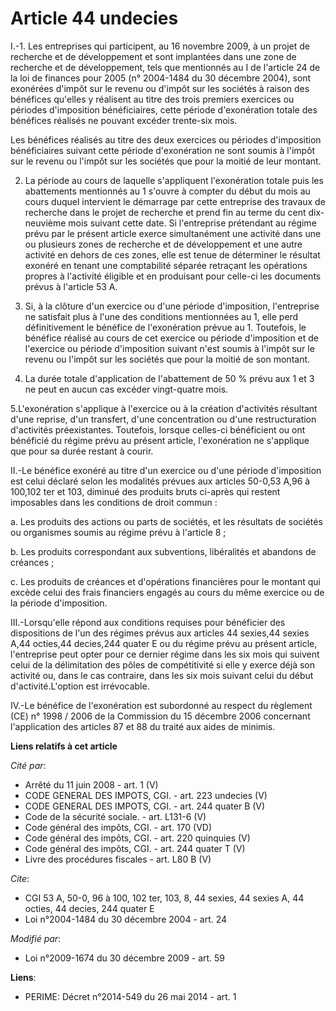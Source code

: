 # Article 44 undecies

I.-1. Les entreprises qui participent, au 16 novembre 2009, à un projet de recherche et de développement et sont implantées
dans une zone de recherche et de développement, tels que mentionnés au I de l'article 24 de la loi de finances pour 2005 (n°
2004-1484 du 30 décembre 2004), sont exonérées d'impôt sur le revenu ou d'impôt sur les sociétés à raison des bénéfices
qu'elles y réalisent au titre des trois premiers exercices ou périodes d'imposition bénéficiaires, cette période
d'exonération totale des bénéfices réalisés ne pouvant excéder trente-six mois. 

Les bénéfices réalisés au titre des deux exercices ou périodes d'imposition bénéficiaires suivant cette période d'exonération
ne sont soumis à l'impôt sur le revenu ou l'impôt sur les sociétés que pour la moitié de leur montant. 

2. La période au cours de laquelle s'appliquent l'exonération totale puis les abattements mentionnés au 1 s'ouvre à compter
du début du mois au cours duquel intervient le démarrage par cette entreprise des travaux de recherche dans le projet de
recherche et prend fin au terme du cent dix-neuvième mois suivant cette date. Si l'entreprise prétendant au régime prévu par
le présent article exerce simultanément une activité dans une ou plusieurs zones de recherche et de développement et une
autre activité en dehors de ces zones, elle est tenue de déterminer le résultat exonéré en tenant une comptabilité séparée
retraçant les opérations propres à l'activité éligible et en produisant pour celle-ci les documents prévus à l'article 53 A. 

3. Si, à la clôture d'un exercice ou d'une période d'imposition, l'entreprise ne satisfait plus à l'une des conditions
mentionnées au 1, elle perd définitivement le bénéfice de l'exonération prévue au 1. Toutefois, le bénéfice réalisé au cours
de cet exercice ou période d'imposition et de l'exercice ou période d'imposition suivant n'est soumis à l'impôt sur le revenu
ou l'impôt sur les sociétés que pour la moitié de son montant. 

4. La durée totale d'application de l'abattement de 50 % prévu aux 1 et 3 ne peut en aucun cas excéder vingt-quatre mois. 

5.L'exonération s'applique à l'exercice ou à la création d'activités résultant d'une reprise, d'un transfert, d'une
concentration ou d'une restructuration d'activités préexistantes. Toutefois, lorsque celles-ci bénéficient ou ont bénéficié
du régime prévu au présent article, l'exonération ne s'applique que pour sa durée restant à courir. 

II.-Le bénéfice exonéré au titre d'un exercice ou d'une période d'imposition est celui déclaré selon les modalités prévues
aux articles 50-0,53 A,96 à 100,102 ter et 103, diminué des produits bruts ci-après qui restent imposables dans les
conditions de droit commun : 

a. Les produits des actions ou parts de sociétés, et les résultats de sociétés ou organismes soumis au régime prévu à
l'article 8 ; 

b. Les produits correspondant aux subventions, libéralités et abandons de créances ; 

c. Les produits de créances et d'opérations financières pour le montant qui excède celui des frais financiers engagés au
cours du même exercice ou de la période d'imposition. 

III.-Lorsqu'elle répond aux conditions requises pour bénéficier des dispositions de l'un des régimes prévus aux articles 44
sexies,44 sexies A,44 octies,44 decies,244 quater E ou du régime prévu au présent article, l'entreprise peut opter pour ce
dernier régime dans les six mois qui suivent celui de la délimitation des pôles de compétitivité si elle y exerce déjà son
activité ou, dans le cas contraire, dans les six mois suivant celui du début d'activité.L'option est irrévocable. 

IV.-Le bénéfice de l'exonération est subordonné au respect du règlement (CE) n° 1998 / 2006 de la Commission du 15 décembre
2006 concernant l'application des articles 87 et 88 du traité aux aides de minimis.

**Liens relatifs à cet article**

_Cité par_:

  - Arrêté du 11 juin 2008 - art. 1 (V)
  - CODE GENERAL DES IMPOTS, CGI. - art. 223 undecies (V)
  - CODE GENERAL DES IMPOTS, CGI. - art. 244 quater B (V)
  - Code de la sécurité sociale. - art. L131-6 (V)
  - Code général des impôts, CGI. - art. 170 (VD)
  - Code général des impôts, CGI. - art. 220 quinquies (V)
  - Code général des impôts, CGI. - art. 244 quater T (V)
  - Livre des procédures fiscales - art. L80 B (V)

_Cite_:

  - CGI 53 A, 50-0, 96 à 100, 102 ter, 103, 8, 44 sexies, 44 sexies A, 44 octies, 44 decies, 244 quater E
  - Loi n°2004-1484 du 30 décembre 2004 - art. 24

_Modifié par_:

  - Loi n°2009-1674 du 30 décembre 2009 - art. 59

**Liens**:

  - PERIME: Décret n°2014-549 du 26 mai 2014 - art. 1

